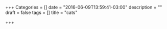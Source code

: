 +++
Categories = []
date = "2016-06-09T13:59:41-03:00"
description = ""
draft = false
tags = []
title = "cats"

+++
